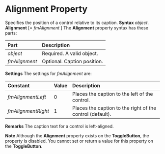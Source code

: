 
# Alignment Property



Specifies the position of a control relative to its caption.
 **Syntax**
 _object_. **Alignment** [= _fmAlignment_ ]
The  **Alignment** property syntax has these parts:


|**Part**|**Description**|
|:-----|:-----|
| _object_|Required. A valid object.|
| _fmAlignment_|Optional. Caption position.|
 **Settings**
The settings for  _fmAlignment_ are:


|**Constant**|**Value**|**Description**|
|:-----|:-----|:-----|
| _fmAlignmentLeft_|0|Places the caption to the left of the control.|
| _fmAlignmentRight_|1|Places the caption to the right of the control (default).|
 **Remarks**
The caption text for a control is left-aligned.

 **Note**  Although the  **Alignment** property exists on the **ToggleButton**, the property is disabled. You cannot set or return a value for this property on the **ToggleButton**.

